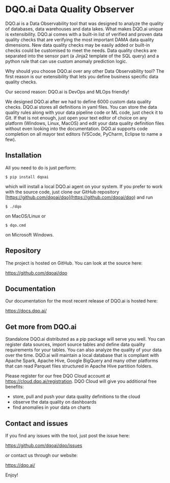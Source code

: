 DQO.ai Data Quality Observer
============================

DQO.ai is a Data Observability tool that was designed to analyze the quality of databases, data warehouses and data lakes.
What makes DQO.ai unique is extensibility. DQO.ai comes with a built-in list of verified and proven data quality checks
that are verifying the most important DAMA data quality dimensions.
New data quality checks may be easily added or built-in checks could be customised to meet the needs.
Data quality checks are separated into the sensor part (a Jinja2 template of the SQL query) and a python rule that
can use custom anomaly prediction logic.

Why should you choose DQO.ai over any other Data Observability tool? The first reason is our extensibility that lets you
define business specific data quality checks.

Our second reason: DQO.ai is DevOps and MLOps friendly!

We designed DQO.ai after we had to define 6000 custom data quality checks.
DQO.ai stores all definitions in yaml files. You can store the data quality rules along with your data pipeline code or ML code, just check it to Git.
If that is not enough, just open your text editor of choice on any platform (Windows, Linux, MacOS) and edit your data quality
definition files without even looking into the documentation. DQO.ai supports code completion on all mayor text editors (VSCode, PyCharm, Eclipse to name a few).


Installation
------------
All you need to do is just perform:

``$ pip install dqoai``

which will install a local DQO.ai agent on your system.
If you prefer to work with the source code, just clone our GitHub repository [https://github.com/dqoai/dqo](https://github.com/dqoai/dqo)
and run

``$ ./dqo``

on MacOS/Linux or

``$ dqo.cmd``

on Microsoft Windows.


Repository
----------
The project is hosted on GitHub. You can look at the source here:

https://github.com/dqoai/dqo


Documentation
-------------
Our documentation for the most recent release of DQO.ai is hosted here:

https://docs.dqo.ai/


Get more from DQO.ai
--------------------
Standalone DQO.ai distributed as a pip package will serve you well. You can register data sources, import source tables
and define data quality requirements for your tables. You can also analyze the quality of your data over the time.
DQO.ai will maintain a local database that is compliant with Apache Spark, Apache Hive, Google BigQuery and many other platforms
that can read Parquet files structured in Apache Hive partition folders.

Please register for our free DQO Cloud account at https://cloud.dqo.ai/registration. DQO Cloud will give you additional free benefits:
- store, pull and push your data quality definitions to the cloud
- observe the data quality on dashboards
- find anomalies in your data on charts


Contact and issues
------------------
If you find any issues with the tool, just post the issue here:

https://github.com/dqoai/dqo/issues

or contact us through our website:

https://dqo.ai/

Enjoy!
